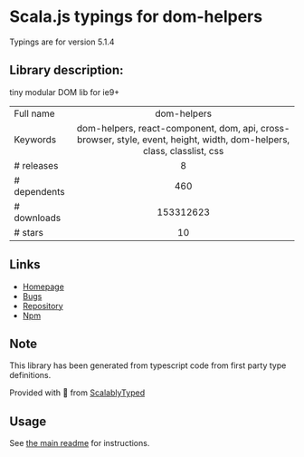 
# Scala.js typings for dom-helpers

Typings are for version 5.1.4

## Library description:
tiny modular DOM lib for ie9+

|                    |                 |
| ------------------ | :-------------: |
| Full name          | dom-helpers |
| Keywords           | dom-helpers, react-component, dom, api, cross-browser, style, event, height, width, dom-helpers, class, classlist, css |
| # releases         | 8 |
| # dependents       | 460 |
| # downloads        | 153312623 |
| # stars            | 10 |

## Links
- [Homepage](https://github.com/jquense/dom-helpers#readme)
- [Bugs](https://github.com/jquense/dom-helpers/issues)
- [Repository](https://github.com/jquense/dom-helpers)
- [Npm](https://www.npmjs.com/package/dom-helpers)
    


## Note
This library has been generated from typescript code from first party type definitions.

Provided with :purple_heart: from [ScalablyTyped](https://github.com/oyvindberg/ScalablyTyped)

## Usage
See [the main readme](../../readme.md) for instructions.


